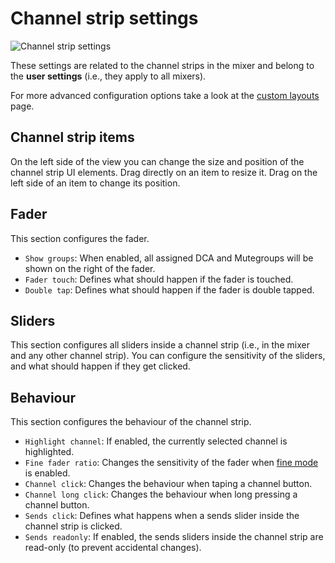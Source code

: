 # Channel strip settings

![Channel strip settings](../img/settings/channel-strip.webp)

These settings are related to the channel strips in the mixer and belong to the **user settings** (i.e., they apply to all mixers).

For more advanced configuration options take a look at the [custom layouts](../custom-layouts.md) page.

## Channel strip items

On the left side of the view you can change the size and position of the channel strip UI elements.
Drag directly on an item to resize it. Drag on the left side of an item to change its position.

## Fader

This section configures the fader.

- `Show groups`: When enabled, all assigned DCA and Mutegroups will be shown on the right of the fader.
- `Fader touch`: Defines what should happen if the fader is touched.
- `Double tap`: Defines what should happen if the fader is double tapped.

## Sliders

This section configures all sliders inside a channel strip (i.e., in the mixer and any other channel strip).
You can configure the sensitivity of the sliders, and what should happen if they get clicked.

## Behaviour

This section configures the behaviour of the channel strip.

- `Highlight channel`: If enabled, the currently selected channel is highlighted.
- `Fine fader ratio`: Changes the sensitivity of the fader when [fine mode](/ui-controls/#fine-mode) is enabled.
- `Channel click`: Changes the behaviour when taping a channel button.
- `Channel long click`: Changes the behaviour when long pressing a channel button.
- `Sends click`: Defines what happens when a sends slider inside the channel strip is clicked.
- `Sends readonly`: If enabled, the sends sliders inside the channel strip are read-only (to prevent accidental changes).
